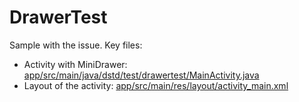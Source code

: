 # DrawerTest
Sample with the issue. Key files:

- Activity with MiniDrawer: [app/src/main/java/dstd/test/drawertest/MainActivity.java](app/src/main/java/dstd/test/drawertest/MainActivity.java)
- Layout of the activity: [app/src/main/res/layout/activity_main.xml](app/src/main/res/layout/activity_main.xml)
